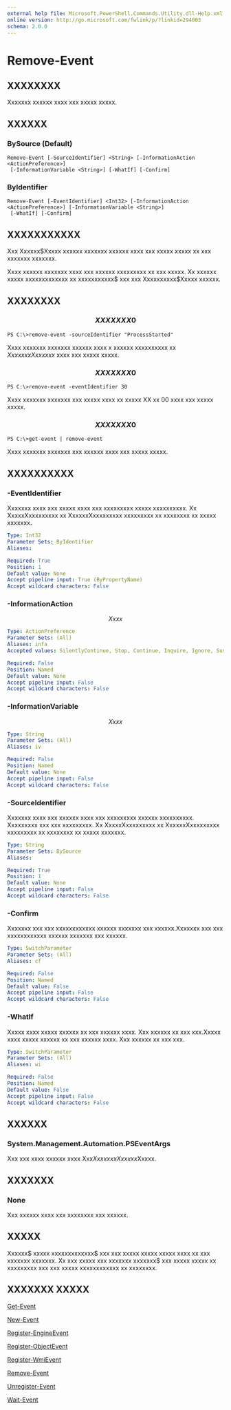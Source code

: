 ```yaml
---
external help file: Microsoft.PowerShell.Commands.Utility.dll-Help.xml
online version: http://go.microsoft.com/fwlink/p/?linkid=294003
schema: 2.0.0
---
```


# Remove-Event
## XXXXXXXX
Xxxxxxx xxxxxx xxxx xxx xxxxx xxxxx.

## XXXXXX

### BySource (Default)
```
Remove-Event [-SourceIdentifier] <String> [-InformationAction <ActionPreference>]
 [-InformationVariable <String>] [-WhatIf] [-Confirm]
```

### ByIdentifier
```
Remove-Event [-EventIdentifier] <Int32> [-InformationAction <ActionPreference>] [-InformationVariable <String>]
 [-WhatIf] [-Confirm]
```

## XXXXXXXXXXX
Xxx Xxxxxx$Xxxxx xxxxxx xxxxxxx xxxxxx xxxx xxx xxxxx xxxxx xx xxx xxxxxxx xxxxxxx.

Xxxx xxxxxx xxxxxxx xxxx xxx xxxxxx xxxxxxxxx xx xxx xxxxx.
Xx xxxxxx xxxxx xxxxxxxxxxxxx xx xxxxxxxxxxx$ xxx xxx Xxxxxxxxxx$Xxxxx xxxxxx.

## XXXXXXXX

### $$$$$$$$$$$$$$$$$$$$$$$$$$ XXXXXXX 0 $$$$$$$$$$$$$$$$$$$$$$$$$$
```
PS C:\>remove-event -sourceIdentifier "ProcessStarted"
```

Xxxx xxxxxxx xxxxxxx xxxxxx xxxx x xxxxxx xxxxxxxxxx xx $Xxxxxxx Xxxxxxx$ xxxx xxx xxxxx xxxxx.

### $$$$$$$$$$$$$$$$$$$$$$$$$$ XXXXXXX 0 $$$$$$$$$$$$$$$$$$$$$$$$$$
```
PS C:\>remove-event -eventIdentifier 30
```

Xxxx xxxxxxx xxxxxxx xxx xxxxx xxxx xx xxxxx XX xx 00 xxxx xxx xxxxx xxxxx.

### $$$$$$$$$$$$$$$$$$$$$$$$$$ XXXXXXX 0 $$$$$$$$$$$$$$$$$$$$$$$$$$
```
PS C:\>get-event | remove-event
```

Xxxx xxxxxxx xxxxxxx xxx xxxxxx xxxx xxx xxxxx xxxxx.

## XXXXXXXXXX

### -EventIdentifier
Xxxxxxx xxxx xxx xxxxx xxxx xxx xxxxxxxxx xxxxx xxxxxxxxxx.
Xx XxxxxXxxxxxxxxx xx XxxxxxXxxxxxxxxx xxxxxxxxx xx xxxxxxxx xx xxxxx xxxxxxx.

```yaml
Type: Int32
Parameter Sets: ByIdentifier
Aliases: 

Required: True
Position: 1
Default value: None
Accept pipeline input: True (ByPropertyName)
Accept wildcard characters: False
```

### -InformationAction
$$Xxxx$$

```yaml
Type: ActionPreference
Parameter Sets: (All)
Aliases: infa
Accepted values: SilentlyContinue, Stop, Continue, Inquire, Ignore, Suspend

Required: False
Position: Named
Default value: None
Accept pipeline input: False
Accept wildcard characters: False
```

### -InformationVariable
$$Xxxx$$

```yaml
Type: String
Parameter Sets: (All)
Aliases: iv

Required: False
Position: Named
Default value: None
Accept pipeline input: False
Accept wildcard characters: False
```

### -SourceIdentifier
Xxxxxxx xxxx xxx xxxxxx xxxx xxx xxxxxxxxx xxxxxx xxxxxxxxxx.
Xxxxxxxxx xxx xxx xxxxxxxxx.
Xx XxxxxXxxxxxxxxx xx XxxxxxXxxxxxxxxx xxxxxxxxx xx xxxxxxxx xx xxxxx xxxxxxx.

```yaml
Type: String
Parameter Sets: BySource
Aliases: 

Required: True
Position: 1
Default value: None
Accept pipeline input: False
Accept wildcard characters: False
```

### -Confirm
Xxxxxxx xxx xxx xxxxxxxxxxxx xxxxxx xxxxxxx xxx xxxxxx.Xxxxxxx xxx xxx xxxxxxxxxxxx xxxxxx xxxxxxx xxx xxxxxx.

```yaml
Type: SwitchParameter
Parameter Sets: (All)
Aliases: cf

Required: False
Position: Named
Default value: False
Accept pipeline input: False
Accept wildcard characters: False
```

### -WhatIf
Xxxxx xxxx xxxxx xxxxxx xx xxx xxxxxx xxxx.
Xxx xxxxxx xx xxx xxx.Xxxxx xxxx xxxxx xxxxxx xx xxx xxxxxx xxxx.
Xxx xxxxxx xx xxx xxx.

```yaml
Type: SwitchParameter
Parameter Sets: (All)
Aliases: wi

Required: False
Position: Named
Default value: False
Accept pipeline input: False
Accept wildcard characters: False
```

## XXXXXX

### System.Management.Automation.PSEventArgs
Xxx xxx xxxx xxxxxx xxxx Xxx$Xxxxx xx Xxxxxx$Xxxxx.

## XXXXXXX

### None
Xxx xxxxxx xxxx xxx xxxxxxxx xxx xxxxxx.

## XXXXX
Xxxxxx$ xxxxx xxxxxxxxxxxxx$ xxx xxx xxxxx xxxxx xxxxx xxxx xx xxx xxxxxxx xxxxxxx.
Xx xxx xxxxx xxx xxxxxxx xxxxxxx$ xxx xxxxx xxxxx xx xxxxxxxxx xxx xxx xxxxx xxxxxxxxxxxx xx xxxxxxxx.

## XXXXXXX XXXXX

[Get-Event]()

[New-Event]()

[Register-EngineEvent]()

[Register-ObjectEvent]()

[Register-WmiEvent]()

[Remove-Event]()

[Unregister-Event]()

[Wait-Event]()

